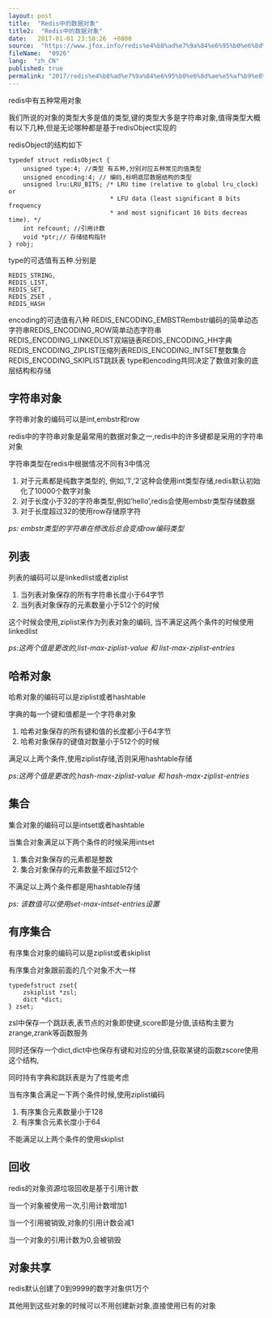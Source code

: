 ```yaml
---
layout: post
title:  "Redis中的数据对象"
title2:  "Redis中的数据对象"
date:   2017-01-01 23:50:26  +0800
source:  "https://www.jfox.info/redis%e4%b8%ad%e7%9a%84%e6%95%b0%e6%8d%ae%e5%af%b9%e8%b1%a1.html"
fileName:  "0926"
lang:  "zh_CN"
published: true
permalink: "2017/redis%e4%b8%ad%e7%9a%84%e6%95%b0%e6%8d%ae%e5%af%b9%e8%b1%a1.html"
---
```


redis中有五种常用对象

我们所说的对象的类型大多是值的类型,键的类型大多是字符串对象,值得类型大概有以下几种,但是无论哪种都是基于redisObject实现的

redisObject的结构如下

    typedef struct redisObject {
        unsigned type:4; //类型 有五种,分别对应五种常见的值类型
        unsigned encoding:4; // 编码,标明底层数据结构的类型
        unsigned lru:LRU_BITS; /* LRU time (relative to global lru_clock) or
                                * LFU data (least significant 8 bits frequency
                                * and most significant 16 bits decreas time). */
        int refcount; //引用计数
        void *ptr;// 存储结构指针
    } robj;

type的可选值有五种.分别是

    REDIS_STRING,
    REDIS_LIST,
    REDIS_SET,
    REDIS_ZSET ,
    REDIS_HASH

encoding的可选值有八种
REDIS_ENCODING_EMBSTRembstr编码的简单动态字符串REDIS_ENCODING_ROW简单动态字符串REDIS_ENCODING_LINKEDLIST双端链表REDIS_ENCODING_HH字典REDIS_ENCODING_ZIPLIST压缩列表REDIS_ENCODING_INTSET整数集合REDIS_ENCODING_SKIPLIST跳跃表
type和encoding共同决定了数值对象的底层结构和存储

## 字符串对象

字符串对象的编码可以是int,embstr和row

redis中的字符串对象是最常用的数据对象之一,redis中的许多键都是采用的字符串对象

字符串类型在redis中根据情况不同有3中情况

1. 对于元素都是纯数字类型的, 例如,’1′,’2’这种会使用int类型存储,redis默认初始化了10000个数字对象
2. 对于长度小于32的字符串类型,例如’hello’,redis会使用embstr类型存储数据
3. 对于长度超过32的使用row存储原字符

*ps: embstr类型的字符串在修改后总会变成row编码类型*

## 列表

列表的编码可以是linkedlist或者ziplist

1. 当列表对象保存的所有字符串长度小于64字节
2. 当列表对象保存的元素数量小于512个的时候

这个时候会使用,ziplist来作为列表对象的编码, 当不满足这两个条件的时候使用linkedlist

*ps:这两个值是更改的,list-max-ziplist-value 和 list-max-ziplist-entries*

## 哈希对象

哈希对象的编码可以是ziplist或者hashtable

字典的每一个键和值都是一个字符串对象

1. 哈希对象保存的所有键和值的长度都小于64字节
2. 哈希对象保存的键值对数量小于512个的时候

满足以上两个条件,使用ziplist存储,否则采用hashtable存储

*ps:这两个值是更改的,hash-max-ziplist-value 和 hash-max-ziplist-entries*

## 集合

集合对象的编码可以是intset或者hashtable

当集合对象满足以下两个条件的时候采用intset

1. 集合对象保存的元素都是整数
2. 集合对象保存的元素数量不超过512个

不满足以上两个条件都是用hashtable存储

*ps: 该数值可以使用set-max-intset-entries设置*

## 有序集合

有序集合对象的编码可以是ziplist或者skiplist

有序集合对象跟前面的几个对象不大一样

    typedefstruct zset{
        zskiplist *zsl;
        dict *dict;
    } zset;

zsl中保存一个跳跃表,表节点的对象即使键,score即是分值,该结构主要为 zrange,zrank等函数服务

同时还保存一个dict,dict中也保存有键和对应的分值,获取某键的函数zscore使用这个结构,

同时持有字典和跳跃表是为了性能考虑

当有序集合满足一下两个条件时候,使用ziplist编码

1. 有序集合元素数量小于128
2. 有序集合元素长度小于64

不能满足以上两个条件的使用skiplist

## 回收

redis的对象资源垃圾回收是基于引用计数

当一个对象被使用一次,引用计数增加1

当一个引用被销毁,对象的引用计数会减1

当一个对象的引用计数为0,会被销毁

## 对象共享

redis默认创建了0到9999的数字对象供1万个

其他用到这些对象的时候可以不用创建新对象,直接使用已有的对象
